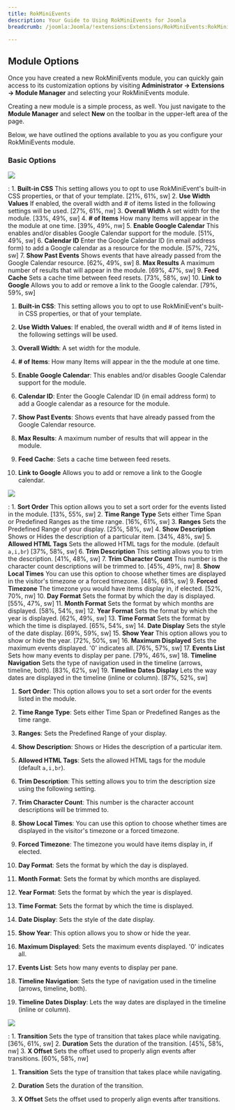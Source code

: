 ```yaml
---
title: RokMiniEvents
description: Your Guide to Using RokMiniEvents for Joomla
breadcrumb: /joomla:Joomla/!extensions:Extensions/RokMiniEvents:RokMiniEvents

---
```


Module Options
-----

Once you have created a new RokMiniEvents module, you can quickly gain access to its customization options by visiting **Administrator -> Extensions -> Module Manager** and selecting your RokMiniEvents module.

Creating a new module is a simple process, as well. You just navigate to the **Module Manager** and select **New** on the toolbar in the upper-left area of the page.

Below, we have outlined the options available to you as you configure your RokMiniEvents module.

### Basic Options

![][module1]

:   1. **Built-in CSS** This setting allows you to opt to use RokMiniEvent's built-in CSS properties, or that of your template. [21%, 61%, sw]
    2. **Use Width Values** If enabled, the overall width and # of items listed in the following settings will be used. [27%, 61%, nw]
    3. **Overall Width** A set width for the module. [33%, 49%, sw]
    4. **# of Items** How many Items will appear in the the module at one time. [39%, 49%, nw]
    5. **Enable Google Calendar** This enables and/or disables Google Calendar support for the module. [51%, 49%, sw]
    6. **Calendar ID** Enter the Google Calendar ID (in email address form) to add a Google calendar as a resource for the module. [57%, 72%, sw]
    7. **Show Past Events** Shows events that have already passed from the Google Calendar resource. [62%, 49%, sw]
    8. **Max Results** A maximum number of results that will appear in the module. [69%, 47%, sw]
    9. **Feed Cache** Sets a cache time between feed resets. [73%, 58%, sw]
    10. **Link to Google** Allows you to add or remove a link to the Google calendar. [79%, 59%, sw]

1. **Built-in CSS**: This setting allows you to opt to use RokMiniEvent's built-in CSS properties, or that of your template.

2. **Use Width Values**: If enabled, the overall width and # of items listed in the following settings will be used.

3. **Overall Width**: A set width for the module.

4. **# of Items**: How many Items will appear in the the module at one time.

5. **Enable Google Calendar**: This enables and/or disables Google Calendar support for the module.

6. **Calendar ID**: Enter the Google Calendar ID (in email address form) to add a Google calendar as a resource for the module.

7. **Show Past Events**: Shows events that have already passed from the Google Calendar resource.

8. **Max Results**: A maximum number of results that will appear in the module.

9. **Feed Cache**: Sets a cache time between feed resets.

10. **Link to Google** Allows you to add or remove a link to the Google calendar.

![][module2]

:	1. **Sort Order** This option allows you to set a sort order for the events listed in the module. [13%, 55%, sw]
	2. **Time Range Type** Sets either Time Span or Predefined Ranges as the time range. [16%, 61%, sw]
	3. **Ranges** Sets the Predefined Range of your display. [25%, 58%, sw]
	4. **Show Description** Shows or Hides the description of a particular item. [34%, 48%, sw]
	5. **Allowed HTML Tags** Sets the allowed HTML tags for the module. (default `a,i,br`) [37%, 58%, sw]
	6. **Trim Description** This setting allows you to trim the description. [41%, 48%, sw]
	7. **Trim Character Count** This number is the character count descriptions will be trimmed to. [45%, 49%, nw]
	8. **Show Local Times** You can use this option to choose whether times are displayed in the visitor's timezone or a forced timezone. [48%, 68%, sw]
	9. **Forced Timezone** The timezone you would have items display in, if elected. [52%, 70%, nw]
	10. **Day Format** Sets the format by which the day is displayed. [55%, 47%, sw]
	11. **Month Format** Sets the format by which months are displayed. [58%, 54%, sw]
	12. **Year Format** Sets the format by which the year is displayed. [62%, 49%, sw]
	13. **Time Format** Sets the format by which the time is displayed. [65%, 54%, sw]
	14. **Date Display** Sets the style of the date display. [69%, 59%, sw]
	15. **Show Year** This option allows you to show or hide the year. [72%, 50%, sw]
	16. **Maximum Displayed** Sets the maximum events displayed. '0' indicates all. [76%, 57%, sw]
	17. **Events List** Sets how many events to display per pane. [79%, 46%, sw]
	18. **Timeline Navigation** Sets the type of navigation used in the timeline (arrows, timeline, both). [83%, 62%, sw]
	19. **Timeline Dates Display** Lets the way dates are displayed in the timeline (inline or column). [87%, 52%, sw]

1. **Sort Order**: This option allows you to set a sort order for the events listed in the module.

2. **Time Range Type**: Sets either Time Span or Predefined Ranges as the time range.

3. **Ranges**: Sets the Predefined Range of your display.

4. **Show Description**: Shows or Hides the description of a particular item.

5. **Allowed HTML Tags**: Sets the allowed HTML tags for the module (default `a,i,br`). 

6. **Trim Description**: This setting allows you to trim the description size using the following setting.

7. **Trim Character Count**: This number is the character account descriptions will be trimmed to.

8. **Show Local Times**: You can use this option to choose whether times are displayed in the visitor's timezone or a forced timezone.

9. **Forced Timezone**: The timezone you would have items display in, if elected.

10. **Day Format**: Sets the format by which the day is displayed.

11. **Month Format**: Sets the format by which months are displayed.

12. **Year Format**: Sets the format by which the year is displayed.

13. **Time Format**: Sets the format by which the time is displayed.

14. **Date Display**: Sets the style of the date display.

15. **Show Year**: This option allows you to show or hide the year.

16. **Maximum Displayed**: Sets the maximum events displayed. '0' indicates all.

17. **Events List**: Sets how many events to display per pane.

18. **Timeline Navigation**: Sets the type of navigation used in the timeline (arrows, timeline, both).

19. **Timeline Dates Display**: Lets the way dates are displayed in the timeline (inline or column).

![][module3]

:	1. **Transition** Sets the type of transition that takes place while navigating. [36%, 61%, sw]
	2. **Duration** Sets the duration of the transition. [45%, 58%, nw]
	3. **X Offset** Sets the offset used to properly align events after transitions. [60%, 58%, nw]

1. **Transition** Sets the type of transition that takes place while navigating.

2. **Duration** Sets the duration of the transition.

3. **X Offset** Sets the offset used to properly align events after transitions.


[intro]: assets/rokminievents.jpeg
[settings]: assets/wp_rokintroscroller_module.jpeg
[module1]: assets/module_1.jpeg
[module2]: assets/module_2.jpeg
[module3]: assets/module_3.jpeg
